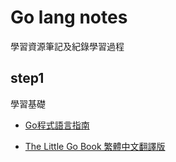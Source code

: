# Go lang notes

學習資源筆記及紀錄學習過程

## step1

學習基礎

- [Go程式語言指南](https://go-tour-zh-tw.appspot.com/list)

- [The Little Go Book 繁體中文翻譯版](https://www.gitbook.com/book/kevingo/the-little-go-book/details)


